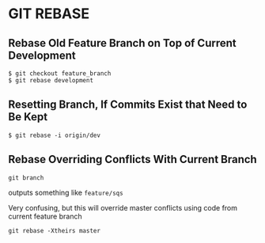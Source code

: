 # GIT REBASE

## Rebase Old Feature Branch on Top of Current Development

```
$ git checkout feature_branch
$ git rebase development
```

## Resetting Branch, If Commits Exist that Need to Be Kept

`$ git rebase -i origin/dev`

## Rebase Overriding Conflicts With Current Branch

```console
git branch
```

outputs something like `feature/sqs`

Very confusing, but this will override master conflicts using code from current
feature branch

```console
git rebase -Xtheirs master
```

